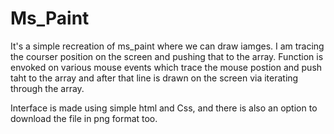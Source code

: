 # Ms_Paint
It's a simple recreation of ms_paint where we can draw iamges. I am tracing the courser position on the screen and pushing that to the array. Function is envoked on various mouse events which trace the mouse postion and push taht to the array and after that line is drawn on the screen via iterating through the array.

Interface is made using simple html and Css, and there is also an option to download the file in png format too.

